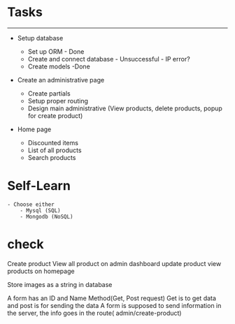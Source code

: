 # Tasks
_______________

- Setup database
    - Set up ORM - Done
    - Create and connect database - Unsuccessful - IP error?
    - Create models -Done

- Create an administrative page
    - Create partials
    - Setup proper routing
    - Design main administrative (View products, delete products, popup for create product)

- Home page
    - Discounted items
    - List of all products
    - Search products

# Self-Learn
    - Choose either
        - Mysql (SQL)
        - Mongodb (NoSQL)



# check
Create product
View all product on admin dashboard
update product
view products on homepage

Store images as a string in database

A form has an ID and Name
Method(Get, Post request)
Get is to get data and post is for sending the data
A form is supposed to send information in the server, the info goes in the route( admin/create-product)